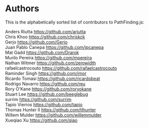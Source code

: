 # Authors

This is the alphabetically sorted list of contributors to PathFinding.js:

Anders Riutta <https://github.com/ariutta><br>
Chris Khoo <https://github.com/chriskck><br>
Gerjo <https://github.com/Gerjo><br>
Juan Pablo Canepa <https://github.com/jpcanepa><br>
Mat Gadd <https://github.com/Drarok><br>
Murilo Pereira <https://github.com/mpereira><br>
Nathan Witmer <https://github.com/zerowidth><br>
rafaelcastrocouto <https://github.com/rafaelcastrocouto><br>
Raminder Singh <https://github.com/imor><br>
Ricardo Tomasi <https://github.com/ricardobeat><br>
Rodrigo Navarro <https://github.com/reu><br>
Rory O'Kane <https://github.com/roryokane><br>
Stuart Lee <https://github.com/beeglebug><br>
surrim <https://github.com/surrim><br>
Tapio Vierros <https://github.com/tapio><br>
Thomas Hunter II <https://github.com/tlhunter><br>
Willem Mulder <https://github.com/willemmulder><br>
Xueqiao Xu <https://github.com/qiao>
